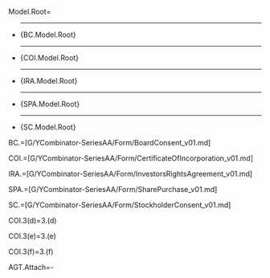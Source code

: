 Model.Root=<ul><li><hr>{BC.Model.Root}<li><hr>{COI.Model.Root}<li><hr>{IRA.Model.Root}<li><hr>{SPA.Model.Root}<li><hr>{SC.Model.Root}</ul>


BC.=[G/YCombinator-SeriesAA/Form/BoardConsent_v01.md]

COI.=[G/YCombinator-SeriesAA/Form/CertificateOfIncorporation_v01.md]

IRA.=[G/YCombinator-SeriesAA/Form/InvestorsRightsAgreement_v01.md]

SPA.=[G/YCombinator-SeriesAA/Form/SharePurchase_v01.md]

SC.=[G/YCombinator-SeriesAA/Form/StockholderConsent_v01.md]

COI.3(d)=3.(d)

COI.3(e)=3.(e)

COI.3(f)=3.(f)

AGT.Attach=-
